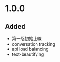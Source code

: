 # 1.0.0

## Added

-   第一版初始上線
-   conversation tracking
-   api load balancing
-   text-beautifying
